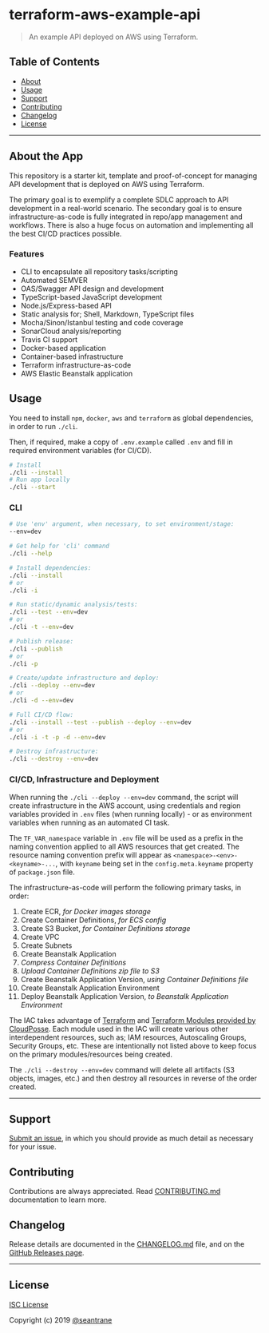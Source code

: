 # terraform-aws-example-api

> An example API deployed on AWS using Terraform.

## Table of Contents

- [About](#about)
- [Usage](#usage)
- [Support](#support)
- [Contributing](#contributing)
- [Changelog](#changelog)
- [License](#license)

---

## About the App <a id="about"></a>

This repository is a starter kit, template and proof-of-concept for managing API development that is deployed on AWS using Terraform.

The primary goal is to exemplify a complete SDLC approach to API development in a real-world scenario.
The secondary goal is to ensure infrastructure-as-code is fully integrated in repo/app management and workflows.
There is also a huge focus on automation and implementing all the best CI/CD practices possible.

### Features

- CLI to encapsulate all repository tasks/scripting
- Automated SEMVER
- OAS/Swagger API design and development
- TypeScript-based JavaScript development
- Node.js/Express-based API
- Static analysis for; Shell, Markdown, TypeScript files
- Mocha/Sinon/Istanbul testing and code coverage
- SonarCloud analysis/reporting
- Travis CI support
- Docker-based application
- Container-based infrastructure
- Terraform infrastructure-as-code
- AWS Elastic Beanstalk application

## Usage <a id="usage"></a>

You need to install `npm`, `docker`, `aws` and `terraform` as global dependencies, in order to run `./cli`.

Then, if required, make a copy of `.env.example` called `.env` and fill in required environment variables (for CI/CD).

```sh
# Install
./cli --install
# Run app locally
./cli --start
```

### CLI

```sh
# Use 'env' argument, when necessary, to set environment/stage:
--env=dev

# Get help for 'cli' command
./cli --help

# Install dependencies:
./cli --install
# or
./cli -i

# Run static/dynamic analysis/tests:
./cli --test --env=dev
# or
./cli -t --env=dev

# Publish release:
./cli --publish
# or
./cli -p

# Create/update infrastructure and deploy:
./cli --deploy --env=dev
# or
./cli -d --env=dev

# Full CI/CD flow:
./cli --install --test --publish --deploy --env=dev
# or
./cli -i -t -p -d --env=dev

# Destroy infrastructure:
./cli --destroy --env=dev
```

### CI/CD, Infrastructure and Deployment

When running the `./cli --deploy --env=dev` command, the script will create infrastructure in the AWS account, using credentials and region variables provided in `.env` files (when running locally) - or as environment variables when running as an automated CI task.

The `TF_VAR_namespace` variable in `.env` file will be used as a prefix in the naming convention applied to all AWS resources that get created. The resource naming convention prefix will appear as `<namespace>-<env>-<keyname>-...`, with `keyname` being set in the `config.meta.keyname` property of `package.json` file.

The infrastructure-as-code will perform the following primary tasks, in order:

1. Create ECR, _for Docker images storage_
2. Create Container Definitions, _for ECS config_
3. Create S3 Bucket, _for Container Definitions storage_
4. Create VPC
5. Create Subnets
6. Create Beanstalk Application
7. _Compress Container Definitions_
8. _Upload Container Definitions zip file to S3_
9. Create Beanstalk Application Version, _using Container Definitions file_
10. Create Beanstalk Application Environment
11. Deploy Beanstalk Application Version, _to Beanstalk Application Environment_

The IAC takes advantage of [Terraform](https://www.terraform.io/) and [Terraform Modules provided by CloudPosse](https://docs.cloudposse.com/). Each module used in the IAC will create various other interdependent resources, such as; IAM resources, Autoscaling Groups, Security Groups, etc. These are intentionally not listed above to keep focus on the primary modules/resources being created.

The `./cli --destroy --env=dev` command will delete all artifacts (S3 objects, images, etc.) and then destroy all resources in reverse of the order created.

---

## Support <a id="support"></a>

[Submit an issue](https://github.com/seantrane/terraform-aws-example-api/issues/new), in which you should provide as much detail as necessary for your issue.

## Contributing <a id="contributing"></a>

Contributions are always appreciated. Read [CONTRIBUTING.md](https://github.com/seantrane/terraform-aws-example-api/blob/master/CONTRIBUTING.md) documentation to learn more.

## Changelog <a id="changelog"></a>

Release details are documented in the [CHANGELOG.md](https://github.com/seantrane/terraform-aws-example-api/blob/master/CHANGELOG.md) file, and on the [GitHub Releases page](https://github.com/seantrane/terraform-aws-example-api/releases).

---

## License <a id="license"></a>

[ISC License](https://github.com/seantrane/terraform-aws-example-api/blob/master/LICENSE)

Copyright (c) 2019 [@seantrane](https://github.com/seantrane)
